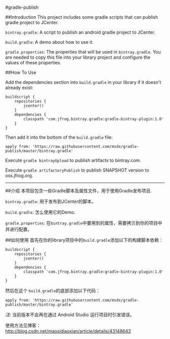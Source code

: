 #gradle-publish

##Introduction
This project includes some gradle scripts that can publish gradle project to JCenter.

`bintray.gradle`: A script to publish an android gradle project to JCenter.

`build.gradle`: A demo about how to use it.

`gradle.properties`: The properties that will be used in `bintray.gradle`. You are needed to copy this file into your library project and configure the values of these properties.

##How To Use

Add the dependencies section into `build.gradle` in your library if it doesn't already exist:

    buildscript {
        repositories {
            jcenter()
        }
        dependencies {
            classpath 'com.jfrog.bintray.gradle:gradle-bintray-plugin:1.0'
        }
    }

Then add it into the bottom of the `build.gradle` file:

    apply from: 'https://raw.githubusercontent.com/msdx/gradle-publish/master/bintray.gradle'

Execute `gradle bintrayUpload` to publish artifacts to bintray.com.

Execute `gradle artifactoryPublish` to publish SNAPSHOT version to oss.jfrog.org.

---

##介绍
本项目包含一些Gradle脚本及属性文件，用于使用Gradle发布项目.

`bintray.gradle`: 用于发布到JCenter的脚本。

`build.gradle`: 怎么使用它的Demo.

`gradle.properties`: 在`bintray.gradle`中要用到的属性，需要拷贝到你的项目中并进行配置。

##如何使用
首先在你的library项目中的`build.gradle`添加以下的构建脚本依赖：

    buildscript {
        repositories {
            jcenter()
        }
        dependencies {
            classpath 'com.jfrog.bintray.gradle:gradle-bintray-plugin:1.0'
        }
    }

然后在这个 `build.gradle`的底部添加以下代码：

    apply from: 'https://raw.githubusercontent.com/msdx/gradle-publish/master/bintray.gradle'

*注:* 当前版本不会再在通过 Android Studio 运行项目时引发错误。

使用方法见博客：http://blog.csdn.net/maosidiaoxian/article/details/43148643
